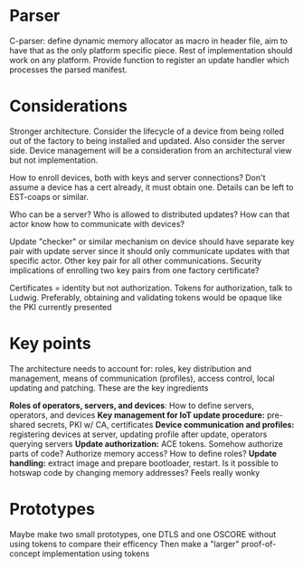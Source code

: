 # Parser

C-parser: define dynamic memory allocator as macro in header file, aim to have that as the only platform specific piece. Rest of implementation should work on any platform. Provide function to register an update handler which processes the parsed manifest.

# Considerations

Stronger architecture. Consider the lifecycle of a device from being rolled out of the factory to being installed and updated. Also consider the server side. Device management will be a consideration from an architectural view but not implementation.

How to enroll devices, both with keys and server connections? Don't assume a device has a cert already, it must obtain one. Details can be left to EST-coaps or similar.

Who can be a server? Who is allowed to distributed updates? How can that actor know how to communicate with devices?

Update "checker" or similar mechanism on device should have separate key pair with update server since it should only communicate updates with that specific actor. Other key pair for all other communications. Security implications of enrolling two key pairs from one factory certificate?

Certificates = identity but not authorization. Tokens for authorization, talk to Ludwig. Preferably, obtaining and validating tokens would be opaque like the PKI currently presented

# Key points

The architecture needs to account for: roles, key distribution and management, means of communication (profiles), access control, local updating and patching. These are the key ingredients

<b>Roles of operators, servers, and devices</b>: How to define servers, operators, and devices
<b>Key management for IoT update procedure:</b> pre-shared secrets, PKI w/ CA, certificates
<b>Device communication and profiles:</b> registering devices at server, updating profile after update, operators querying servers
<b>Update authorization:</b> ACE tokens. Somehow authorize parts of code? Authorize memory access? How to define roles?
<b>Update handling:</b> extract image and prepare bootloader, restart. Is it possible to hotswap code by changing memory addresses? Feels really wonky

# Prototypes

Maybe make two small prototypes, one DTLS and one OSCORE without using tokens to compare their efficency
Then make a "larger" proof-of-concept implementation using tokens